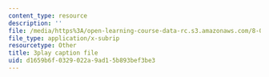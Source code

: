 ```yaml
---
content_type: resource
description: ''
file: /media/https%3A/open-learning-course-data-rc.s3.amazonaws.com/8-03sc-physics-iii-vibrations-and-waves-fall-2016/d1659b6f0329022a9ad15b893bef3be3_SnNmbVH5DAM.srt
file_type: application/x-subrip
resourcetype: Other
title: 3play caption file
uid: d1659b6f-0329-022a-9ad1-5b893bef3be3
---
```

